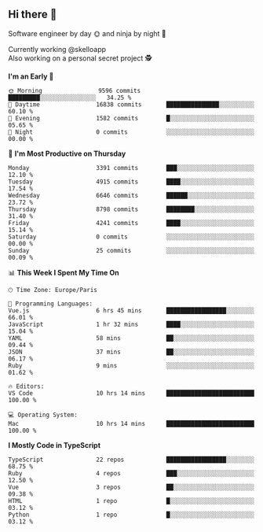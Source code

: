 ## Hi there 👋

Software engineer by day 🌞 and ninja by night 🌝

Currently working @skelloapp <br>
Also working on a personal secret project 🕵️

<!--START_SECTION:waka-->
**I'm an Early 🐤** 

```text
🌞 Morning                9596 commits        █████████░░░░░░░░░░░░░░░░   34.25 % 
🌆 Daytime                16838 commits       ███████████████░░░░░░░░░░   60.10 % 
🌃 Evening                1582 commits        █░░░░░░░░░░░░░░░░░░░░░░░░   05.65 % 
🌙 Night                  0 commits           ░░░░░░░░░░░░░░░░░░░░░░░░░   00.00 % 
```
📅 **I'm Most Productive on Thursday** 

```text
Monday                   3391 commits        ███░░░░░░░░░░░░░░░░░░░░░░   12.10 % 
Tuesday                  4915 commits        ████░░░░░░░░░░░░░░░░░░░░░   17.54 % 
Wednesday                6646 commits        ██████░░░░░░░░░░░░░░░░░░░   23.72 % 
Thursday                 8798 commits        ████████░░░░░░░░░░░░░░░░░   31.40 % 
Friday                   4241 commits        ████░░░░░░░░░░░░░░░░░░░░░   15.14 % 
Saturday                 0 commits           ░░░░░░░░░░░░░░░░░░░░░░░░░   00.00 % 
Sunday                   25 commits          ░░░░░░░░░░░░░░░░░░░░░░░░░   00.09 % 
```


📊 **This Week I Spent My Time On** 

```text
🕑︎ Time Zone: Europe/Paris

💬 Programming Languages: 
Vue.js                   6 hrs 45 mins       █████████████████░░░░░░░░   66.01 % 
JavaScript               1 hr 32 mins        ████░░░░░░░░░░░░░░░░░░░░░   15.04 % 
YAML                     58 mins             ██░░░░░░░░░░░░░░░░░░░░░░░   09.44 % 
JSON                     37 mins             ██░░░░░░░░░░░░░░░░░░░░░░░   06.17 % 
Ruby                     9 mins              ░░░░░░░░░░░░░░░░░░░░░░░░░   01.62 % 

🔥 Editors: 
VS Code                  10 hrs 14 mins      █████████████████████████   100.00 % 

💻 Operating System: 
Mac                      10 hrs 14 mins      █████████████████████████   100.00 % 
```

**I Mostly Code in TypeScript** 

```text
TypeScript               22 repos            █████████████████░░░░░░░░   68.75 % 
Ruby                     4 repos             ███░░░░░░░░░░░░░░░░░░░░░░   12.50 % 
Vue                      3 repos             ██░░░░░░░░░░░░░░░░░░░░░░░   09.38 % 
HTML                     1 repo              █░░░░░░░░░░░░░░░░░░░░░░░░   03.12 % 
Python                   1 repo              █░░░░░░░░░░░░░░░░░░░░░░░░   03.12 % 
```




<!--END_SECTION:waka-->

<!--
**antoinelncl/antoinelncl** is a ✨ _special_ ✨ repository because its `README.md` (this file) appears on your GitHub profile.

Here are some ideas to get you started:

- 🔭 I’m currently working on ...
- 🌱 I’m currently learning ...
- 👯 I’m looking to collaborate on ...
- 🤔 I’m looking for help with ...
- 💬 Ask me about ...
- 📫 How to reach me: ...
- 😄 Pronouns: ...
- ⚡ Fun fact: ...
-->
